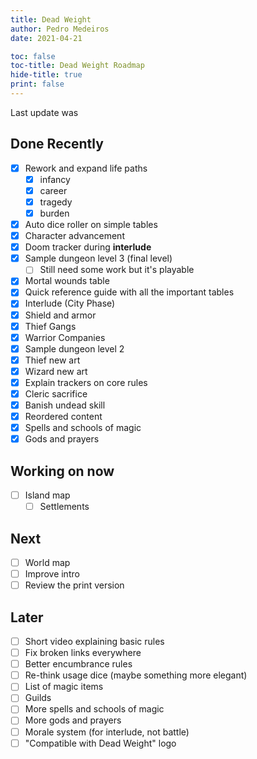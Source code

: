 ```yaml
---
title: Dead Weight
author: Pedro Medeiros
date: 2021-04-21

toc: false
toc-title: Dead Weight Roadmap
hide-title: true
print: false
---
```


Last update was <now>

## Done Recently
- [x] Rework and expand life paths
  - [x] infancy
  - [x] career
  - [x] tragedy
  - [x] burden
- [x] Auto dice roller on simple tables
- [x] Character advancement
- [x] Doom tracker during **interlude**
- [x] Sample dungeon level 3 (final level)
  - [ ] Still need some work but it's playable
- [x] Mortal wounds table
- [x] Quick reference guide with all the important tables
- [x] Interlude (City Phase)
- [x] Shield and armor
- [x] Thief Gangs
- [x] Warrior Companies
- [x] Sample dungeon level 2
- [x] Thief new art
- [x] Wizard new art
- [x] Explain trackers on core rules
- [x] Cleric sacrifice
- [x] Banish undead skill
- [x] Reordered content
- [x] Spells and schools of magic
- [x] Gods and prayers

## Working on now
- [ ] Island map
  - [ ] Settlements

## Next
- [ ] World map
- [ ] Improve intro
- [ ] Review the print version

## Later
- [ ] Short video explaining basic rules
- [ ] Fix broken links everywhere
- [ ] Better encumbrance rules
- [ ] Re-think usage dice (maybe something more elegant)
- [ ] List of magic items
- [ ] Guilds
- [ ] More spells and schools of magic
- [ ] More gods and prayers
- [ ] Morale system (for interlude, not battle)
- [ ] "Compatible with Dead Weight" logo